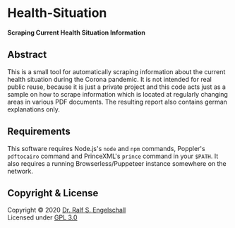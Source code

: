 
Health-Situation
================

**Scraping Current Health Situation Information**

Abstract
--------

This is a small tool for automatically scraping information
about the current health situation during the Corona pandemic. It is not
intended for real public reuse, because it is just a private project and
this code acts just as a sample on how to scrape information which is
located at regularly changing areas in various PDF documents.
The resulting report also contains german explanations only.

Requirements
------------

This software requires Node.js's `node` and `npm` commands, Poppler's
`pdftocairo` command and PrinceXML's `prince` command in your `$PATH`.
It also requires a running Browserless/Puppeteer instance somewhere on the network.

Copyright & License
-------------------

Copyright &copy; 2020 [Dr. Ralf S. Engelschall](mailto:rse@engelschall.com)<br/>
Licensed under [GPL 3.0](https://spdx.org/licenses/GPL-3.0-only)

